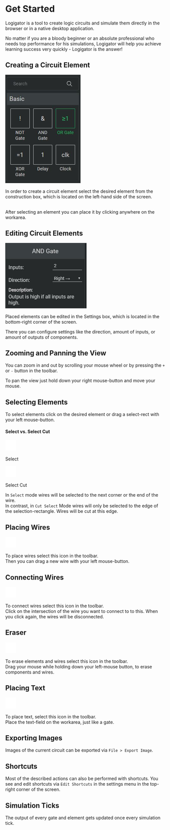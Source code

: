 # Get Started

Logigator is a tool to create logic circuits and simulate them directly in the browser or in a native desktop application.

No matter if you are a bloody beginner or an absolute professional who needs top performance for his simulations, Logigator will help you achieve learning success very quickly - Logigator is the answer!

## Creating a Circuit Element

<div class="rows">

![Construction Box](../../assets/help/construction-box.jpg)

<div class="margin-left">

In order to create a circuit element select the desired element from the construction box, which is located on the left-hand side of the screen.
<br><br>

After selecting an element you can place it by clicking anywhere on the workarea.
</div>
</div>

## Editing Circuit Elements

<div class="rows">

![Settings Info Box](../../assets/help/settings-info-box.jpg)

<div class="margin-left">

Placed elements can be edited in the Settings box, which is located in the bottom-right corner of the screen.

There you can configure settings like the direction, amount of inputs, or amount of outputs of components.

</div>
</div>

## Zooming and Panning the View
You can zoom in and out by scrolling your mouse wheel or by pressing the `+` or `-` button in the toolbar.

To pan the view just hold down your right mouse-button and move your mouse.

## Selecting Elements
To select elements click on the desired element or drag a select-rect with your left mouse-button.

#### Select vs. Select Cut

<div class="rows align-center margin-bottom">
	<img src="../../assets/icons/dark/selection1.svg" title="icon-img" />
	<p class="margin-left">Select</p>
</div>
<div class="rows align-center margin-bottom">
	<img src="../../assets/icons/dark/selection_cut.svg" title="icon-img" />
	<p class="margin-left">Select Cut</p>
</div>

In `Select` mode wires will be selected to the next corner or the end of the wire.<br>
In contrast, in `Cut Select` Mode wires will only be selected to the edge of the selection-rectangle. Wires will be cut at this edge.

## Placing Wires

<div class="rows align-center">

![Place Wires Icon](../../assets/icons/dark/connection.svg "icon-img")

<div class="margin-left">
To place wires select this icon in the toolbar.
</div>
</div>
Then you can drag a new wire with your left mouse-button.

## Connecting Wires

<div class="rows align-center">

![Connect Wires Icon](../../assets/icons/dark/connect_wire.svg "icon-img")

<div class="margin-left">
To connect wires select this icon in the toolbar.
</div>
</div>
Click on the intersection of the wire you want to connect to to this. When you click again, the wires will be disconnected.

## Eraser

<div class="rows align-center">

![Connect Wires Icon](../../assets/icons/dark/eraser.svg "icon-img")

<div class="margin-left">
To erase elements and wires select this icon in the toolbar.
</div>
</div>
Drag your mouse while holding down your left-mouse button, to erase components and wires.

## Placing Text

<div class="rows align-center">

![Connect Wires Icon](../../assets/icons/dark/text.svg "icon-img")

<div class="margin-left">
To place text, select this icon in the toolbar.
</div>
</div>
Place the text-field on the workarea, just like a gate.

## Exporting Images
Images of the current circuit can be exported via `File > Export Image`.

## Shortcuts 
Most of the described actions can also be performed with shortcuts. You see and edit shortcuts via `Edit Shortcuts` in the settings menu in the top-right corner of the screen.

## Simulation Ticks
The output of every gate and element gets updated once every simulation tick.
